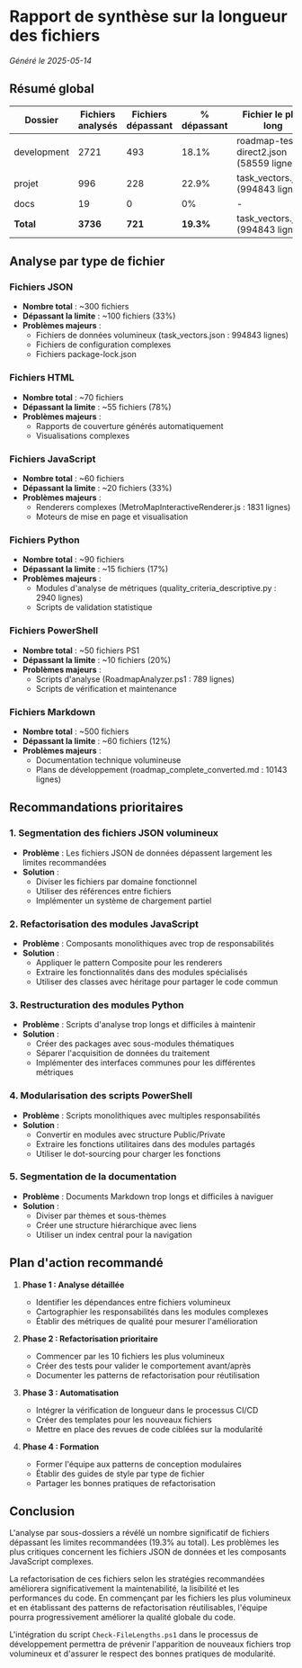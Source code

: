 # Rapport de synthèse sur la longueur des fichiers

*Généré le 2025-05-14*

## Résumé global

| Dossier | Fichiers analysés | Fichiers dépassant | % dépassant | Fichier le plus long |
|---------|-------------------|-------------------|------------|---------------------|
| development | 2721 | 493 | 18.1% | roadmap-test-direct2.json (58559 lignes) |
| projet | 996 | 228 | 22.9% | task_vectors.json (994843 lignes) |
| docs | 19 | 0 | 0% | - |
| **Total** | **3736** | **721** | **19.3%** | task_vectors.json (994843 lignes) |

## Analyse par type de fichier

### Fichiers JSON

- **Nombre total** : ~300 fichiers
- **Dépassant la limite** : ~100 fichiers (33%)
- **Problèmes majeurs** : 
  - Fichiers de données volumineux (task_vectors.json : 994843 lignes)
  - Fichiers de configuration complexes
  - Fichiers package-lock.json

### Fichiers HTML

- **Nombre total** : ~70 fichiers
- **Dépassant la limite** : ~55 fichiers (78%)
- **Problèmes majeurs** :
  - Rapports de couverture générés automatiquement
  - Visualisations complexes

### Fichiers JavaScript

- **Nombre total** : ~60 fichiers
- **Dépassant la limite** : ~20 fichiers (33%)
- **Problèmes majeurs** :
  - Renderers complexes (MetroMapInteractiveRenderer.js : 1831 lignes)
  - Moteurs de mise en page et visualisation

### Fichiers Python

- **Nombre total** : ~90 fichiers
- **Dépassant la limite** : ~15 fichiers (17%)
- **Problèmes majeurs** :
  - Modules d'analyse de métriques (quality_criteria_descriptive.py : 2940 lignes)
  - Scripts de validation statistique

### Fichiers PowerShell

- **Nombre total** : ~50 fichiers PS1
- **Dépassant la limite** : ~10 fichiers (20%)
- **Problèmes majeurs** :
  - Scripts d'analyse (RoadmapAnalyzer.ps1 : 789 lignes)
  - Scripts de vérification et maintenance

### Fichiers Markdown

- **Nombre total** : ~500 fichiers
- **Dépassant la limite** : ~60 fichiers (12%)
- **Problèmes majeurs** :
  - Documentation technique volumineuse
  - Plans de développement (roadmap_complete_converted.md : 10143 lignes)

## Recommandations prioritaires

### 1. Segmentation des fichiers JSON volumineux

- **Problème** : Les fichiers JSON de données dépassent largement les limites recommandées
- **Solution** : 
  - Diviser les fichiers par domaine fonctionnel
  - Utiliser des références entre fichiers
  - Implémenter un système de chargement partiel

### 2. Refactorisation des modules JavaScript

- **Problème** : Composants monolithiques avec trop de responsabilités
- **Solution** :
  - Appliquer le pattern Composite pour les renderers
  - Extraire les fonctionnalités dans des modules spécialisés
  - Utiliser des classes avec héritage pour partager le code commun

### 3. Restructuration des modules Python

- **Problème** : Scripts d'analyse trop longs et difficiles à maintenir
- **Solution** :
  - Créer des packages avec sous-modules thématiques
  - Séparer l'acquisition de données du traitement
  - Implémenter des interfaces communes pour les différentes métriques

### 4. Modularisation des scripts PowerShell

- **Problème** : Scripts monolithiques avec multiples responsabilités
- **Solution** :
  - Convertir en modules avec structure Public/Private
  - Extraire les fonctions utilitaires dans des modules partagés
  - Utiliser le dot-sourcing pour charger les fonctions

### 5. Segmentation de la documentation

- **Problème** : Documents Markdown trop longs et difficiles à naviguer
- **Solution** :
  - Diviser par thèmes et sous-thèmes
  - Créer une structure hiérarchique avec liens
  - Utiliser un index central pour la navigation

## Plan d'action recommandé

1. **Phase 1 : Analyse détaillée**
   - Identifier les dépendances entre fichiers volumineux
   - Cartographier les responsabilités dans les modules complexes
   - Établir des métriques de qualité pour mesurer l'amélioration

2. **Phase 2 : Refactorisation prioritaire**
   - Commencer par les 10 fichiers les plus volumineux
   - Créer des tests pour valider le comportement avant/après
   - Documenter les patterns de refactorisation pour réutilisation

3. **Phase 3 : Automatisation**
   - Intégrer la vérification de longueur dans le processus CI/CD
   - Créer des templates pour les nouveaux fichiers
   - Mettre en place des revues de code ciblées sur la modularité

4. **Phase 4 : Formation**
   - Former l'équipe aux patterns de conception modulaires
   - Établir des guides de style par type de fichier
   - Partager les bonnes pratiques de refactorisation

## Conclusion

L'analyse par sous-dossiers a révélé un nombre significatif de fichiers dépassant les limites recommandées (19.3% au total). Les problèmes les plus critiques concernent les fichiers JSON de données et les composants JavaScript complexes.

La refactorisation de ces fichiers selon les stratégies recommandées améliorera significativement la maintenabilité, la lisibilité et les performances du code. En commençant par les fichiers les plus volumineux et en établissant des patterns de refactorisation réutilisables, l'équipe pourra progressivement améliorer la qualité globale du code.

L'intégration du script `Check-FileLengths.ps1` dans le processus de développement permettra de prévenir l'apparition de nouveaux fichiers trop volumineux et d'assurer le respect des bonnes pratiques de modularité.
